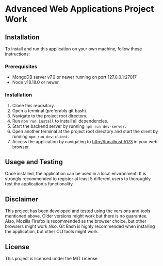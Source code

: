 # Advanced Web Applications Project Work

## Installation

To install and run this application on your own machine, follow these instructions:

### Prerequisites

- MongoDB server v7.0 or newer running on port 127.0.0.1:27017
- Node v18.18.0 or newer

### Installation

1. Clone this repository.
2. Open a terminal (preferably git bash).
3. Navigate to the project root directory.
4. Run `npm run install` to install all dependencies.
5. Start the backend server by running `npm run dev-server`.
6. Open another terminal at the project root directory and start the client by running `npm run dev-client`.
7. Access the application by navigating to [http://localhost:5173](http://localhost:5173) in your web browser.

## Usage and Testing

Once installed, the application can be used in a local environment. It is strongly recommended to register at least 5 different users to thoroughly test the application's functionality.

## Disclaimer

This project has been developed and tested using the versions and tools mentioned above. Older versions might work but there is no guarantee. Also, Mozilla Firefox is recommended as the browser choice, but other browsers might work also. Git Bash is highly recommended when installing the application, but other CLI tools might work.

## License

This project is licensed under the MIT License.